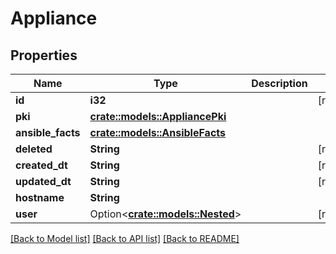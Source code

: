 # Appliance

## Properties

Name | Type | Description | Notes
------------ | ------------- | ------------- | -------------
**id** | **i32** |  | [readonly]
**pki** | [**crate::models::AppliancePki**](AppliancePKI.md) |  | 
**ansible_facts** | [**crate::models::AnsibleFacts**](AnsibleFacts.md) |  | 
**deleted** | **String** |  | [readonly]
**created_dt** | **String** |  | [readonly]
**updated_dt** | **String** |  | [readonly]
**hostname** | **String** |  | 
**user** | Option<[**crate::models::Nested**](Nested.md)> |  | [readonly]

[[Back to Model list]](../README.md#documentation-for-models) [[Back to API list]](../README.md#documentation-for-api-endpoints) [[Back to README]](../README.md)


